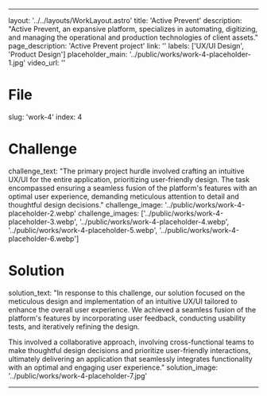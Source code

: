 ---

layout: '../../layouts/WorkLayout.astro'
title: 'Active Prevent'
description: "Active Prevent, an expansive platform, specializes 
in automating, digitizing, and managing the operational and production technologies of client assets."
page_description: 'Active Prevent project'
link: ''
labels: ['UX/UI Design', 'Product Design']
placeholder_main: '../public/works/work-4-placeholder-1.jpg'
video_url: ''
# File
slug: 'work-4'
index: 4
# Challenge
challenge_text: "The primary project hurdle involved crafting an intuitive UX/UI for the entire application, prioritizing user-friendly design. The task encompassed ensuring 
a seamless fusion of the platform's features with an optimal user experience, demanding meticulous attention to detail and thoughtful design decisions."
challenge_image: '../public/works/work-4-placeholder-2.webp'
challenge_images: ['../public/works/work-4-placeholder-3.webp', 
                   '../public/works/work-4-placeholder-4.webp', 
                   '../public/works/work-4-placeholder-5.webp', 
                   '../public/works/work-4-placeholder-6.webp']
# Solution
solution_text: "In response to this challenge, our solution focused on the meticulous design 
and implementation of an intuitive UX/UI tailored to enhance the overall user experience. We achieved a seamless fusion of the platform's features by incorporating user feedback, conducting usability tests, and iteratively refining the design.

This involved a collaborative approach, involving cross-functional teams to make thoughtful design decisions and prioritize user-friendly interactions, ultimately delivering an application that seamlessly integrates functionality with an optimal 
and engaging user experience."
solution_image: '../public/works/work-4-placeholder-7.jpg'

---